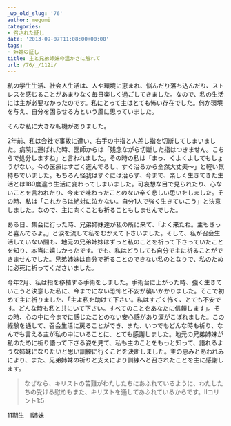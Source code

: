 ```yaml
---
_wp_old_slug: '76'
author: megumi
categories:
- 召された証し
date: '2013-09-07T11:08:00+00:00'
tags:
- 姉妹の証し
title: 主と兄弟姉妹の温かさに触れて
url: /76/_/112i/
---
```

私の学生生活、社会人生活は、人や環境に恵まれ、悩んだり落ち込んだり、ストレスを感じることがあまりなく毎日楽しく過ごしてきました。なので、私の生活には主が必要なかったのです。私にとって主はとても怖い存在でした。何か環境を与え、自分を困らせる方という風に思っていました。

そんな私に大きな転機がありました。

2年前、私は会社で事故に遭い、右手の中指と人差し指を切断してしまいました。病院に運ばれた時、医師からは「残念ながら切断した指はつきません。こちらで処分しますね」と言われました。その時の私は「まっ、くよくよしてもしょうがない。今の医療はすごく進んでるし、すぐ治るから全然大丈夫〜」と軽い気持ちでいました。もちろん怪我はすぐには治らず、今まで、楽しく生きてきた生活とは180度違う生活に変わってしまいました。可哀想な目で見られたり、心ないことを言われたり、今まで味わったことのない辛く悲しい思いをしました。その時、私は「これからは絶対に泣かない。自分1人で強く生きていこう」と決意しました。なので、主に向くことも祈ることもしませんでした。

ある日、集会に行った時、兄弟姉妹達が私の所に来て、「よく来たね。主もきっと喜んでるよ。」と涙を流して私をむかえて下さいました。そして、私が召会生活していない間も、地元の兄弟姉妹はずっと私のことを祈って下さっていたことを知り、本当に嬉しかったです。でも、私はどうしても自分で主に祈ることができませんでした。兄弟姉妹は自分で祈ることのできない私のとなりで、私のために必死に祈ってくださいました。

今年2月、私は指を移植する手術をしました。手術台に上がった時、強く生きていこうと決意した私に、今までにない恐怖と不安が襲いかかりました。そこで初めて主に祈りました、「主よ私を助けて下さい。私はすごく怖く、とても不安です。どんな時も私と共にいて下さい。すべてのことをあなたに信頼します」。その時、心の中に今までに感じたことのない安心感があり涙がこぼれました。この経験を通して、召会生活に戻ることができ、また、いつでもどんな時も祈り、なんでも言える主が私の中にいることに、とても感謝しました。地元の兄弟姉妹が私のために祈り語って下さる姿を見て、私も主のことをもっと知って、語れるような姉妹になりたいと思い訓練に行くことを決断しました。主の恵みとあわれみにより、また、兄弟姉妹の祈りと支えにより訓練へと召されたことを主に感謝します。

> なぜなら、キリストの苦難がわたしたちにあふれているように、わたしたちの受ける慰めもまた、キリストを通してあふれているからです。Ⅱコリント1:5

11期生　I姉妹